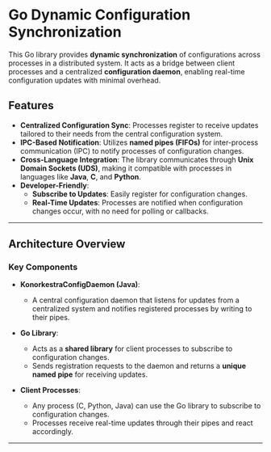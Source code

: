 # **Go Dynamic Configuration Synchronization**

This Go library provides **dynamic synchronization** of configurations across processes in a distributed system. It acts as a bridge between client processes and a centralized **configuration daemon**, enabling real-time configuration updates with minimal overhead.

## **Features**
- **Centralized Configuration Sync**: Processes register to receive updates tailored to their needs from the central configuration system.
- **IPC-Based Notification**: Utilizes **named pipes (FIFOs)** for inter-process communication (IPC) to notify processes of configuration changes.
- **Cross-Language Integration**: The library communicates through **Unix Domain Sockets (UDS)**, making it compatible with processes in languages like **Java**, **C**, and **Python**.
- **Developer-Friendly**:
  - **Subscribe to Updates**: Easily register for configuration changes.
  - **Real-Time Updates**: Processes are notified when configuration changes occur, with no need for polling or callbacks.

---

## **Architecture Overview**

### **Key Components**
- **KonorkestraConfigDaemon (Java)**:
  - A central configuration daemon that listens for updates from a centralized system and notifies registered processes by writing to their pipes.

- **Go Library**:
  - Acts as a **shared library** for client processes to subscribe to configuration changes.
  - Sends registration requests to the daemon and returns a **unique named pipe** for receiving updates.

- **Client Processes**:
  - Any process (C, Python, Java) can use the Go library to subscribe to configuration changes.
  - Processes receive real-time updates through their pipes and react accordingly.

---